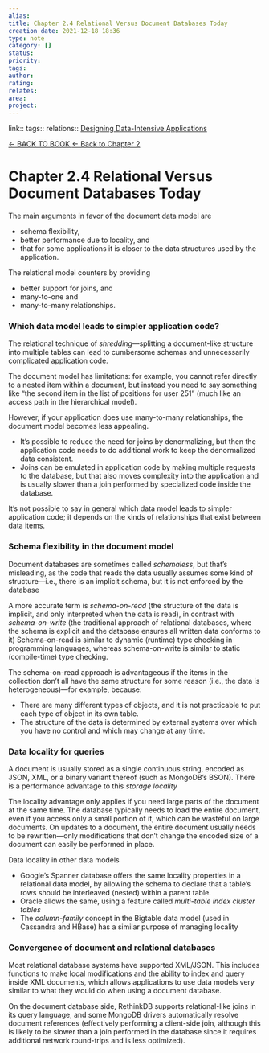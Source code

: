 ```yaml
---
alias: 
title: Chapter 2.4 Relational Versus Document Databases Today 
creation date: 2021-12-18 18:36
type: note
category: []
status:
priority:
tags:
author:
rating: 
relates: 
area: 
project:
---
```

link:: 
tags:: 
relations:: [Designing Data-Intensive Applications](Designing%20Data-Intensive%20Applications.md)

[<- BACK TO BOOK ](Designing%20Data-Intensive%20Applications.md)
[<- Back to Chapter 2](DDIA-%20Chapter%202.%20Data%20Models%20and%20Query%20Languages.md)

# Chapter 2.4 Relational Versus Document Databases Today


The main arguments in favor of the document data model are 
- schema flexibility, 
- better performance due to locality, and 
- that for some applications it is closer to the data structures used by the application. 

The relational model counters by providing 
- better support for joins, and 
- many-to-one and 
- many-to-many relationships.

### Which data model leads to simpler application code?

The relational technique of _shredding_—splitting a document-like structure into multiple tables can lead to cumbersome schemas and unnecessarily complicated application code.

The document model has limitations: for example, you cannot refer directly to a nested item within a document, but instead you need to say something like “the second item in the list of positions for user 251” (much like an access path in the hierarchical model).


However, if your application does use many-to-many relationships, the document model becomes less appealing. 
- It’s possible to reduce the need for joins by denormalizing, but then the application code needs to do additional work to keep the denormalized data consistent.
- Joins can be emulated in application code by making multiple requests to the database, but that also moves complexity into the application and is usually slower than a join performed by specialized code inside the database.

It’s not possible to say in general which data model leads to simpler application code; it depends on the kinds of relationships that exist between data items.

### Schema flexibility in the document model

Document databases are sometimes called _schemaless_, but that’s misleading, as the code that reads the data usually assumes some kind of structure—i.e., there is an implicit schema, but it is not enforced by the database

A more accurate term is _schema-on-read_ (the structure of the data is implicit, and only interpreted when the data is read), in contrast with _schema-on-write_ (the traditional approach of relational databases, where the schema is explicit and the database ensures all written data conforms to it)
Schema-on-read is similar to dynamic (runtime) type checking in programming languages, whereas schema-on-write is similar to static (compile-time) type checking.

The schema-on-read approach is advantageous if the items in the collection don’t all have the same structure for some reason (i.e., the data is heterogeneous)—for example, because:
- There are many different types of objects, and it is not practicable to put each type of object in its own table.
- The structure of the data is determined by external systems over which you have no control and which may change at any time.

### Data locality for queries

A document is usually stored as a single continuous string, encoded as JSON, XML, or a binary variant thereof (such as MongoDB’s BSON). There is a performance advantage to this _storage locality_

The locality advantage only applies if you need large parts of the document at the same time. 
The database typically needs to load the entire document, even if you access only a small portion of it, which can be wasteful on large documents.
On updates to a document, the entire document usually needs to be rewritten—only modifications that don’t change the encoded size of a document can easily be performed in place.

Data locality in other data models
- Google’s Spanner database offers the same locality properties in a relational data model, by allowing the schema to declare that a table’s rows should be interleaved (nested) within a parent table.
- Oracle allows the same, using a feature called _multi-table index cluster tables_
- The _column-family_ concept in the Bigtable data model (used in Cassandra and HBase) has a similar purpose of managing locality

### Convergence of document and relational databases

Most relational database systems have supported XML/JSON. This includes functions to make local modifications and the ability to index and query inside XML documents, which allows applications to use data models very similar to what they would do when using a document database.

On the document database side, RethinkDB supports relational-like joins in its query language, and some MongoDB drivers automatically resolve document references (effectively performing a client-side join, although this is likely to be slower than a join performed in the database since it requires additional network round-trips and is less optimized).




















